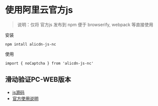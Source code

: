 # 使用阿里云官方js
> 说明：仅将 官方js 发布到 npm 便于 browserify, webpack 等直接使用

安装 

```
npm intall alicdn-js-nc
```

使用

```
import { noCaptcha } from 'alicdn-js-nc'
```


## 滑动验证PC-WEB版本

* [js源码](https://g.alicdn.com/sd/ncpc/nc.js)
* [官方使用说明](https://help.aliyun.com/document_detail/66317.html?spm=a2c4g.11186623.4.1.LEGs9R)